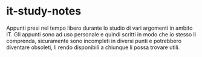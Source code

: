 # it-study-notes
Appunti presi nel tempo libero durante lo studio di vari argomenti in ambito IT.
Gli appunti sono ad uso personale e quindi scritti in modo che io stesso li comprenda, sicuramente sono incompleti in diversi punti e potrebbero diventare obsoleti, li rendo disponibili a chiunque li possa trovare utili.
